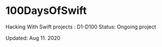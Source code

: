 # 100DaysOfSwift
Hacking With Swift projects : D1-D100
Status: Ongoing project 

Updated: Aug 11. 2020

